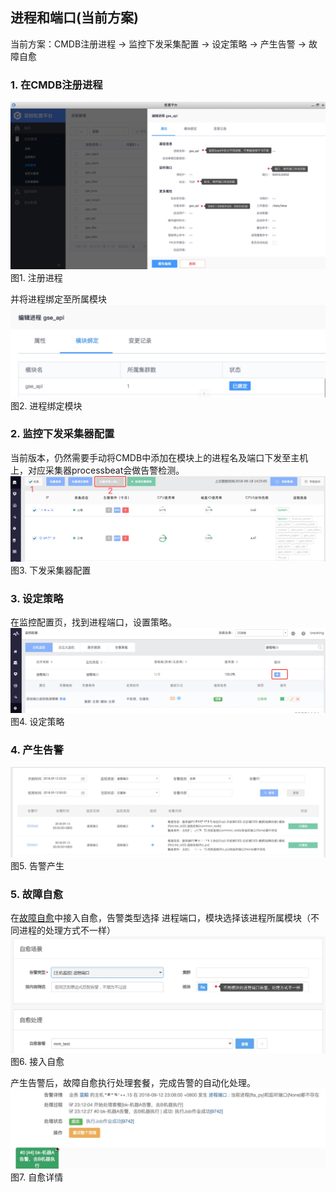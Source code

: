 ## 进程和端口(当前方案)

当前方案：CMDB注册进程 →  监控下发采集配置 → 设定策略  → 产生告警 → 故障自愈

### 1. 在CMDB注册进程
![](./media/15372519110882.jpg)
图1. 注册进程

并将进程绑定至所属模块
![](./media/15372523371422.jpg)
图2. 进程绑定模块

### 2. 监控下发采集器配置
当前版本，仍然需要手动将CMDB中添加在模块上的进程名及端口下发至主机上，对应采集器processbeat会做告警检测。
![](./media/15372520456567.jpg)
图3. 下发采集器配置

### 3. 设定策略
在监控配置页，找到进程端口，设置策略。
![](./media/15372515049194.jpg)
图4. 设定策略

### 4. 产生告警
![](./media/15372522856813.jpg)
图5. 告警产生

### 5. 故障自愈
在[故障自愈](http://docs.bk.tencent.com/product_white_paper/fta/)中接入自愈，告警类型选择 进程端口，模块选择该进程所属模块（不同进程的处理方式不一样）
![](./media/15372514466345.jpg)
图6. 接入自愈

产生告警后，故障自愈执行处理套餐，完成告警的自动化处理。
![](./media/15372532508822.jpg)
图7. 自愈详情
